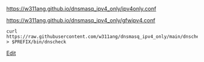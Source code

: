 https://w311ang.github.io/dnsmasq_ipv4_only/ipv4only.conf

https://w311ang.github.io/dnsmasq_ipv4_only/gfwipv4.conf

```shell
curl https://raw.githubusercontent.com/w311ang/dnsmasq_ipv4_only/main/dnscheck.py > $PREFIX/bin/dnscheck
```

[Edit](https://github.com/w311ang/dnsmasq_ipv4_only/edit/main/ownlist.txt)
